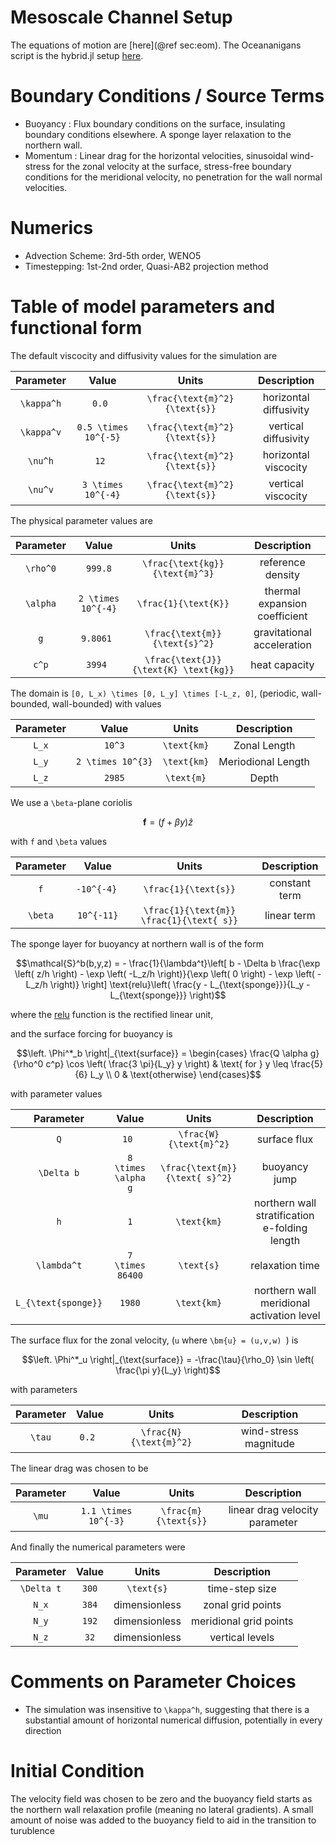 # Mesoscale Channel Setup
The equations of motion are [here](@ref sec:eom). The Oceananigans script is the hybrid.jl setup [here](https://github.com/sandreza/Mesoscale/blob/master/oceananigans_scripts/hybrid.jl).

# Boundary Conditions / Source Terms

- Buoyancy : Flux boundary conditions on the surface, insulating boundary conditions elsewhere. A sponge layer relaxation to the northern wall.
- Momentum : Linear drag for the horizontal velocities, sinusoidal wind-stress for the zonal velocity at the surface, stress-free boundary conditions for the meridional velocity, no penetration for the wall normal velocities.

# Numerics 

- Advection Scheme: 3rd-5th order, WENO5
- Timestepping: 1st-2nd order, Quasi-AB2 projection method

# Table of model parameters and functional form

The default viscocity and diffusivity values for the simulation are

|   Parameter             | Value       | Units | Description |
|   :-------:             | :---:       | :---:  |:---:       |
| ``\kappa^h``           | ``0.0 `` |  ``\frac{\text{m}^2}{\text{s}}``      | horizontal diffusivity |
| ``\kappa^v``           | ``0.5 \times 10^{-5}`` | ``\frac{\text{m}^2}{\text{s}}``           | vertical diffusivity |
| ``\nu^h``           | ``12 `` |  ``\frac{\text{m}^2}{\text{s}}``      | horizontal viscocity |
| ``\nu^v``           | ``3 \times 10^{-4}`` |   ``\frac{\text{m}^2}{\text{s}}``         | vertical viscocity |

The physical parameter values are

|   Parameter             | Value       | Units | Description |
|   :-------:             | :---:       | :---:  |:---:       |
| ``\rho^0``           | ``999.8`` |  ``\frac{\text{kg}}{\text{m}^3}``      | reference density|
| ``\alpha``           | ``2 \times 10^{-4}`` | ``\frac{1}{\text{K}}``           | thermal expansion coefficient |
| ``g``           | ``9.8061 `` |  ``\frac{\text{m}}{\text{s}^2}``      | gravitational acceleration |
| ``c^p``           | ``3994 `` |  ``\frac{\text{J}}{\text{K} \text{kg}}``      | heat capacity |


The domain is ``[0, L_x) \times [0, L_y] \times [-L_z, 0]``, (periodic, wall-bounded, wall-bounded) with values

|   Parameter             | Value       | Units | Description |
|   :-------:             | :---:       | :---:  |:---:       |
| ``L_x``           | ``10^3`` |  ``\text{km}``      | Zonal Length|
| ``L_y``           | ``2 \times 10^{3}`` | ``\text{km}``           | Meriodional Length |
| ``L_z``           | ``2985`` |  ``\text{m}``      | Depth |

We use a ``\beta``-plane coriolis 
```math
\bm{f} = (f + \beta y)\hat{z}
```

with ``f`` and ``\beta`` values

|   Parameter             | Value       | Units | Description |
|   :-------:             | :---:       | :---:  |:---:       |
| ``f``           | ``-10^{-4} `` |  ``\frac{1}{\text{s}}``      | constant term|
| ``\beta``           | ``10^{-11}`` | ``\frac{1}{\text{m}} \frac{1}{\text{ s}}``           | linear term|

The sponge layer for buoyancy at northern wall is of the form

```math
\mathcal{S}^b(b,y,z) = - \frac{1}{\lambda^t}\left[ b - \Delta b  \frac{\exp \left( z/h \right) - \exp \left( -L_z/h \right)}{\exp \left( 0 \right) - \exp \left( -L_z/h \right)} \right] \text{relu}\left( \frac{y - L_{\text{sponge}}}{L_y - L_{\text{sponge}}} \right)
```
where the [relu](https://en.wikipedia.org/wiki/Rectifier_(neural_networks)) function is the rectified linear unit,

and the surface forcing for buoyancy is

```math
\left. \Phi^*_b \right|_{\text{surface}} = 
\begin{cases}
\frac{Q \alpha g}{\rho^0 c^p} \cos \left( \frac{3 \pi}{L_y} y \right) &  \text{ for } y \leq \frac{5}{6} L_y \\ 
0 & \text{otherwise}
\end{cases}
```

with parameter values

|   Parameter             | Value       | Units | Description |
|   :-------:             | :---:       | :---:  |:---:       |
| ``Q``           | ``10 `` |  ``\frac{W}{\text{m}^2}``      | surface flux|
| ``\Delta b``           | ``8 \times \alpha g`` | ``\frac{\text{m}}{\text{ s}^2}``           | buoyancy jump|
| ``h``           | ``1`` | ``\text{km}``           | northern wall stratification e-folding length|
| ``\lambda^t``           | ``7 \times 86400`` | ``\text{s}``           | relaxation time|
| ``L_{\text{sponge}}``           | ``1980`` | ``\text{km}``           | northern wall meridional activation level |

The surface flux for the zonal velocity, (``u`` where ``\bm{u} = (u,v,w) ``) is
```math
\left. \Phi^*_u \right|_{\text{surface}} = -\frac{\tau}{\rho_0} \sin \left( \frac{\pi y}{L_y} \right)
```
with parameters

|   Parameter             | Value       | Units | Description |
|   :-------:             | :---:       | :---:  |:---:       |
| ``\tau``           | ``0.2 `` |  ``\frac{N}{\text{m}^2}``      | wind-stress magnitude|

The linear drag was chosen to be

|   Parameter             | Value       | Units | Description |
|   :-------:             | :---:       | :---:  |:---:       |
| ``\mu``           | ``1.1 \times 10^{-3}`` |  ``\frac{m}{\text{s}}``      | linear drag velocity parameter|

And finally the numerical parameters were

|   Parameter             | Value       | Units | Description |
|   :-------:             | :---:       | :---:  |:---:       |
| ``\Delta t``           | ``300`` |  ``\text{s}``      | time-step size|
| ``N_x``           | ``384`` |  dimensionless     | zonal grid points|
| ``N_y``           | ``192`` |  dimensionless    | meridional grid points|
| ``N_z``           | ``32`` |  dimensionless    | vertical levels|

# Comments on Parameter Choices

- The simulation was insensitive to ``\kappa^h``, suggesting that there is a substantial amount of horizontal numerical diffusion, potentially in every direction

# Initial Condition
The velocity field was chosen to be zero and the buoyancy field starts as the northern wall relaxation profile (meaning no lateral gradients). A small amount of noise was added to the buoyancy field to aid in the transition to turublence
